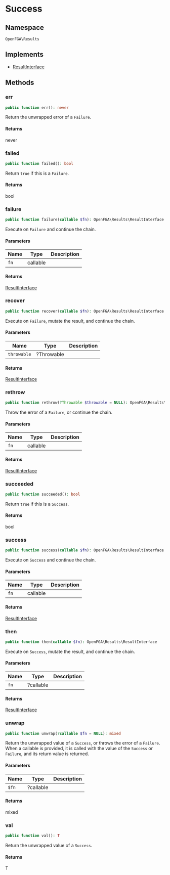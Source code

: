 # Success


## Namespace
`OpenFGA\Results`

## Implements
* [ResultInterface](Results/ResultInterface.md)



## Methods
### err


```php
public function err(): never
```

Return the unwrapped error of a `Failure`.


#### Returns
never

### failed


```php
public function failed(): bool
```

Return `true` if this is a `Failure`.


#### Returns
bool

### failure


```php
public function failure(callable $fn): OpenFGA\Results\ResultInterface
```

Execute on `Failure` and continue the chain.

#### Parameters
| Name | Type | Description |
|------|------|-------------|
| `fn` | callable |  |

#### Returns
[ResultInterface](Results/ResultInterface.md)

### recover


```php
public function recover(callable $fn): OpenFGA\Results\ResultInterface
```

Execute on `Failure`, mutate the result, and continue the chain.

#### Parameters
| Name | Type | Description |
|------|------|-------------|
| `throwable` | ?Throwable |  |

#### Returns
[ResultInterface](Results/ResultInterface.md)

### rethrow


```php
public function rethrow(?Throwable $throwable = NULL): OpenFGA\Results\ResultInterface
```

Throw the error of a `Failure`, or continue the chain.

#### Parameters
| Name | Type | Description |
|------|------|-------------|
| `fn` | callable |  |

#### Returns
[ResultInterface](Results/ResultInterface.md)

### succeeded


```php
public function succeeded(): bool
```

Return `true` if this is a `Success`.


#### Returns
bool

### success


```php
public function success(callable $fn): OpenFGA\Results\ResultInterface
```

Execute on `Success` and continue the chain.

#### Parameters
| Name | Type | Description |
|------|------|-------------|
| `fn` | callable |  |

#### Returns
[ResultInterface](Results/ResultInterface.md)

### then


```php
public function then(callable $fn): OpenFGA\Results\ResultInterface
```

Execute on `Success`, mutate the result, and continue the chain.

#### Parameters
| Name | Type | Description |
|------|------|-------------|
| `fn` | ?callable |  |

#### Returns
[ResultInterface](Results/ResultInterface.md)

### unwrap


```php
public function unwrap(?callable $fn = NULL): mixed
```

Return the unwrapped value of a `Success`, or throws the error of a `Failure`. When a callable is provided, it is called with the value of the `Success` or `Failure`, and its return value is returned.

#### Parameters
| Name | Type | Description |
|------|------|-------------|
| `$fn` | ?callable |  |

#### Returns
mixed

### val


```php
public function val(): T
```

Return the unwrapped value of a `Success`.


#### Returns
T

